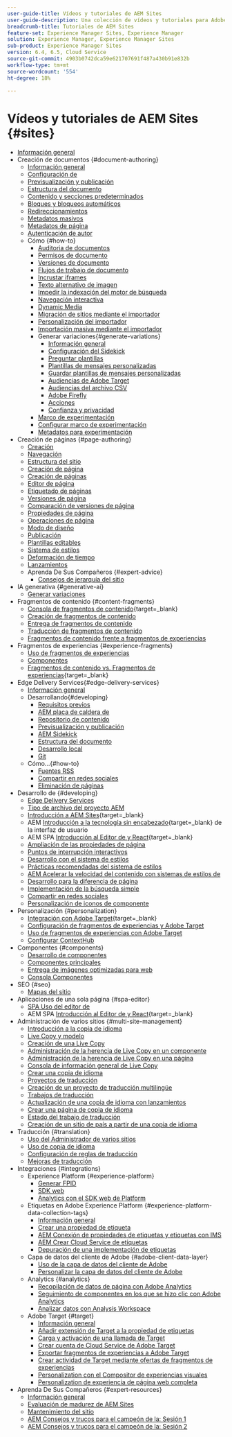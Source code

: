 ```yaml
---
user-guide-title: Vídeos y tutoriales de AEM Sites
user-guide-description: Una colección de vídeos y tutoriales para Adobe Experience Manager Sites.
breadcrumb-title: Tutoriales de AEM Sites
feature-set: Experience Manager Sites, Experience Manager
solution: Experience Manager, Experience Manager Sites
sub-product: Experience Manager Sites
version: 6.4, 6.5, Cloud Service
source-git-commit: 4903b0742dca59e621707691f487a430b91e832b
workflow-type: tm+mt
source-wordcount: '554'
ht-degree: 18%

---
```



# Vídeos y tutoriales de AEM Sites {#sites}

+ [Información general](overview.md)
+ Creación de documentos {#document-authoring}
   + [Información general](document-authoring/overview.md)
   + [Configuración de](document-authoring/set-up.md)
   + [Previsualización y publicación](document-authoring/preview-and-publish.md)
   + [Estructura del documento](document-authoring/document-structure.md)
   + [Contenido y secciones predeterminados](document-authoring/default-content-and-sections.md)
   + [Bloques y bloqueos automáticos](document-authoring/blocks-and-autoblocks.md)
   + [Redireccionamientos](document-authoring/redirects.md)
   + [Metadatos masivos](document-authoring/bulk-metadata.md)
   + [Metadatos de página](document-authoring/page-metadata.md)
   + [Autenticación de autor](document-authoring/author-authentication.md)
   + Cómo {#how-to}
      + [Auditoria de documentos](./document-authoring/how-to/document-audit.md)
      + [Permisos de documento](./document-authoring/how-to/document-permissions.md)
      + [Versiones de documento](./document-authoring/how-to/document-versions.md)
      + [Flujos de trabajo de documento](./document-authoring/how-to/document-workflows.md)
      + [Incrustar iframes](./document-authoring/how-to/iframes.md)
      + [Texto alternativo de imagen](./document-authoring/how-to/image-alt-text.md)
      + [Impedir la indexación del motor de búsqueda](./document-authoring/how-to/no-index.md)
      + [Navegación interactiva](document-authoring/how-to/responsive-navigation.md)
      + [Dynamic Media](./document-authoring/how-to/using-dynamic-media.md)
      + [Migración de sitios mediante el importador](./document-authoring/how-to/migration-using-importer.md)
      + [Personalización del importador](./document-authoring/how-to/customizing-importer.md)
      + [Importación masiva mediante el importador](./document-authoring/how-to/bulk-importing-using-importer.md)
      + Generar variaciones{#generate-variations}
         + [Información general](./document-authoring/how-to/generate-variations/overview.md)
         + [Configuración del Sidekick](./document-authoring/how-to/generate-variations/configure-sidekick.md)
         + [Preguntar plantillas](./document-authoring/how-to/generate-variations/prompt-templates.md)
         + [Plantillas de mensajes personalizadas](./document-authoring/how-to/generate-variations/custom-prompt-templates.md)
         + [Guardar plantillas de mensajes personalizadas](./document-authoring/how-to/generate-variations/save-custom-prompt-template.md)
         + [Audiencias de Adobe Target](./document-authoring/how-to/generate-variations/using-target-audiences.md)
         + [Audiencias del archivo CSV](./document-authoring/how-to/generate-variations/using-csv-file-audiences.md)
         + [Adobe Firefly](./document-authoring/how-to/generate-variations/using-adobe-firefly-for-images.md)
         + [Acciones](./document-authoring/how-to/generate-variations/actions.md)
         + [Confianza y privacidad](./document-authoring/how-to/generate-variations/trust-privacy.md)
      + [Marco de experimentación](./document-authoring/how-to/experimentation-framework.md)
      + [Configurar marco de experimentación](./document-authoring/how-to/setup-experimentation-framework.md)
      + [Metadatos para experimentación](./document-authoring/how-to/experimentation-add-metadata.md)
+ Creación de páginas {#page-authoring}
   + [Creación](page-authoring/aem-sites-authoring-overview.md)
   + [Navegación](page-authoring/basic-handling-sites-feature-video-use.md)
   + [Estructura del sitio   ](page-authoring/content-hierarchy-feature-video-use.md)
   + [Creación de página](page-authoring/creating-page-feature-video-use.md)
   + [Creación de páginas](page-authoring/page-authoring-overview-feature-video-use.md)
   + [Editor de página](page-authoring/page-editor-feature-video-use.md)
   + [Etiquetado de páginas](page-authoring/page-tagging-feature-video-use.md)
   + [Versiones de página](page-authoring/page-versioning-feature-video-use.md)
   + [Comparación de versiones de página](page-authoring/page-diff-feature-video-use.md)
   + [Propiedades de página](page-authoring/page-properties-feature-video-understand.md)
   + [Operaciones de página](page-authoring/page-operations-feature-video-use.md)
   + [Modo de diseño](page-authoring/responsive-layout-feature-video-understand.md)
   + [Publicación](page-authoring/publication-management-feature-video-use.md)
   + [Plantillas editables](page-authoring/template-editor-feature-video-use.md)
   + [Sistema de estilos](page-authoring/style-system-feature-video-use.md)
   + [Deformación de tiempo  ](page-authoring/timewarp-feature-video-use.md)
   + [Lanzamientos](page-authoring/launches.md)
   + Aprenda De Sus Compañeros {#expert-advice}
      + [Consejos de jerarquía del sitio](page-authoring/expert-advice/site-hierarchy.md)
+ IA generativa {#generative-ai}
   + [Generar variaciones](./generative-ai/generate-variations.md)
+ Fragmentos de contenido {#content-fragments}
   + [Consola de fragmentos de contenido](https://experienceleague.adobe.com/docs/experience-manager-learn/content-fragments-console/overview.html){target=_blank}
   + [Creación de fragmentos de contenido](content-fragments/content-fragments-feature-video-use.md)
   + [Entrega de fragmentos de contenido](content-fragments/content-fragments-delivery-feature-video-use.md)
   + [Traducción de fragmentos de contenido](content-fragments/content-fragments-translation-feature-video-use.md)
   + [Fragmentos de contenido frente a fragmentos de experiencias](content-fragments/understand-content-fragments-and-experience-fragments.md)
+ Fragmentos de experiencias {#experience-fragments}
   + [Uso de fragmentos de experiencias](experience-fragments/experience-fragments-feature-video-use.md)
   + [Componentes](experience-fragments/building-blocks.md)
   + [Fragmentos de contenido vs. Fragmentos de experiencias](https://experienceleague.adobe.com/docs/experience-manager-learn/sites/content-fragments/understand-content-fragments-and-experience-fragments.html){target=_blank}
+ Edge Delivery Services{#edge-delivery-services}
   + [Información general](./edge-delivery-services/overview.md)
   + Desarrollando{#developing}
      + [Requisitos previos](edge-delivery-services/developing/prerequisites.md)
      + [AEM placa de caldera de](edge-delivery-services/developing/aem-boilerplate.md)
      + [Repositorio de contenido](edge-delivery-services/developing/content-repository.md)
      + [Previsualización y publicación](edge-delivery-services/developing/preview-and-publish.md)
      + [AEM Sidekick](edge-delivery-services/developing/sidekick.md)
      + [Estructura del documento](edge-delivery-services/developing/document-structure.md)
      + [Desarrollo local](edge-delivery-services/developing/local-development.md)
      + [Git](edge-delivery-services/developing/git.md)
   + Cómo...{#how-to}
      + [Fuentes RSS](edge-delivery-services/how-to/rss.md)
      + [Compartir en redes sociales](edge-delivery-services/how-to/social-media-sharing.md)
      + [Eliminación de páginas](edge-delivery-services/how-to/delete-page.md)
+ Desarrollo de {#developing}
   + [Edge Delivery Services](developing/edge-delivery-services.md)
   + [Tipo de archivo del proyecto AEM](developing/aem-project-archetype.md)
   + [Introducción a AEM Sites](https://experienceleague.adobe.com/docs/experience-manager-learn/getting-started-wknd-tutorial-develop/overview.html?lang=es){target=_blank}
   + AEM [Introducción a la tecnología sin encabezado](https://experienceleague.adobe.com/docs/experience-manager-learn/getting-started-with-aem-headless/overview.html?lang=es){target=_blank} de la interfaz de usuario
   + AEM SPA [Introducción al Editor de y React](https://experienceleague.adobe.com/docs/experience-manager-learn/getting-started-with-aem-headless/spa-editor/react/overview.html){target=_blank}
   + [Ampliación de las propiedades de página](developing/page-properties-technical-video-develop.md)
   + [Puntos de interrupción interactivos](developing/responsive-breakpoints.md)
   + [Desarrollo con el sistema de estilos](developing/style-system-technical-video-understand.md)
   + [Prácticas recomendadas del sistema de estilos](developing/style-organization-style-system-understand-article.md)
   + [AEM Acelerar la velocidad del contenido con sistemas de estilos de](developing/accelerate-content-velocity-aem-style-system.md)
   + [Desarrollo para la diferencia de página](developing/page-diff-technical-video-develop.md)
   + [Implementación de la búsqueda simple](developing/search-tutorial-develop.md)
   + [Compartir en redes sociales](developing/social-media-sharing-technical-video-use.md)
   + [Personalización de iconos de componente](developing/component-icons-technical-video-develop.md)
+ Personalización {#personalization}
   + [Integración con Adobe Target](https://helpx.adobe.com/marketing-cloud/how-to/aem-target.html){target=_blank}
   + [Configuración de fragmentos de experiencias y Adobe Target](personalization/experience-fragment-target-technical-video-setup.md)
   + [Uso de fragmentos de experiencias con Adobe Target](personalization/experience-fragment-target-offer-feature-video-use.md)
   + [Configurar ContextHub](personalization/context-hub-technical-video-setup.md)
+ Componentes {#components}
   + [Desarrollo de componentes](components/component-development.md)
   + [Componentes principales](components/core-components-feature-video-understand.md)
   + [Entrega de imágenes optimizadas para web](components/web-optimized-image-delivery.md)
   + [Consola Componentes](components/components-console-feature-video-use.md)
+ SEO {#seo}
   + [Mapas del sitio](./seo/sitemaps.md)
+ Aplicaciones de una sola página {#spa-editor}
   + [SPA Uso del editor de](spa-editor/spa-editor-framework-feature-video-use.md)
   + AEM SPA [Introducción al Editor de y React](https://experienceleague.adobe.com/docs/experience-manager-learn/getting-started-with-aem-headless/spa-editor/react/overview.html){target=_blank}
+ Administración de varios sitios {#multi-site-management}
   + [Introducción a la copia de idioma](./multi-site-management/language-copy-overview.md)
   + [Live Copy y modelo](./multi-site-management/live-copy-and-blueprint.md)
   + [Creación de una Live Copy](./multi-site-management/create-live-copy.md)
   + [Administración de la herencia de Live Copy en un componente](./multi-site-management/manage-component-inheritance-live-copy.md)
   + [Administración de la herencia de Live Copy en una página](./multi-site-management/manage-page-inheritance-live-copy.md)
   + [Consola de información general de Live Copy](./multi-site-management/live-copy-overview-console.md)
   + [Crear una copia de idioma](./multi-site-management/create-language-copy.md)
   + [Proyectos de traducción](./multi-site-management/manage-translation-projects.md)
   + [Creación de un proyecto de traducción multilingüe](./multi-site-management/create-multinational-translational-project.md)
   + [Trabajos de traducción](./multi-site-management/create-translation-job.md)
   + [Actualización de una copia de idioma con lanzamientos](./multi-site-management/updating-language-copy.md)
   + [Crear una página de copia de idioma](./multi-site-management/create-new-page-language-copy.md)
   + [Estado del trabajo de traducción](./multi-site-management/translation-job-status.md)
   + [Creación de un sitio de país a partir de una copia de idioma](./multi-site-management/create-new-site.md)
+ Traducción {#translation}
   + [Uso del Administrador de varios sitios](translation/multi-site-manager-feature-video-use.md)
   + [Uso de copia de idioma](translation/language-copy-feature-video-use.md)
   + [Configuración de reglas de traducción](translation/translation-rules-editor-technical-video-setup.md)
   + [Mejoras de traducción](translation/translation-enhancements-feature-video-use.md)
+ Integraciones {#integrations}
   + Experience Platform {#experience-platform}
      + [Generar FPID](integrations/platform/fpid.md)
      + [SDK web](integrations/platform/web-sdk.md)
      + [Analytics con el SDK web de Platform](integrations/platform/analytics-using-web-sdk.md)
   + Etiquetas en Adobe Experience Platform {#experience-platform-data-collection-tags}
      + [Información general](integrations/experience-platform/data-collection/tags/overview.md)
      + [Crear una propiedad de etiqueta](integrations/experience-platform/data-collection/tags/create-tag-property.md)
      + [AEM Conexión de propiedades de etiquetas y etiquetas con IMS](integrations/experience-platform/data-collection/tags/connect-aem-tag-property-using-ims.md)
      + [AEM Crear Cloud Service de etiquetas](integrations/experience-platform/data-collection/tags/create-aem-launch-cloud-service.md)
      + [Depuración de una implementación de etiquetas](integrations/experience-platform/data-collection/tags/debug-tags-implementation.md)
   + Capa de datos del cliente de Adobe {#adobe-client-data-layer}
      + [Uso de la capa de datos del cliente de Adobe](integrations/adobe-client-data-layer/data-layer-overview.md)
      + [Personalizar la capa de datos del cliente de Adobe](integrations/adobe-client-data-layer/data-layer-customize.md)
   + Analytics {#analytics}
      + [Recopilación de datos de página con Adobe Analytics](integrations/analytics/collect-data-analytics.md)
      + [Seguimiento de componentes en los que se hizo clic con Adobe Analytics](integrations/analytics/track-clicked-component.md)
      + [Analizar datos con Analysis Workspace](integrations/analytics/create-analytics-workspace.md)
   + Adobe Target {#target}
      + [Información general](integrations/adobe-target/overview.md)
      + [Añadir extensión de Target a la propiedad de etiquetas](integrations/adobe-target/add-target-launch-extension.md)
      + [Carga y activación de una llamada de Target](integrations/adobe-target/load-and-fire-target.md)
      + [Crear cuenta de Cloud Service de Adobe Target](integrations/adobe-target/setup-aem-target-cloud-service.md)
      + [Exportar fragmentos de experiencias a Adobe Target](integrations/adobe-target/export-experience-fragment-target.md)
      + [Crear actividad de Target mediante ofertas de fragmentos de experiencias](integrations/adobe-target/create-target-activity.md)
      + [Personalization con el Compositor de experiencias visuales](integrations/adobe-target/personalization-using-vec.md)
      + [Personalization de experiencia de página web completa](integrations/adobe-target/personalization-web-page.md)
+ Aprenda De Sus Compañeros {#expert-resources}
   + [Información general](expert-resources/learn-from-your-peers-overview.md)
   + [Evaluación de madurez de AEM Sites](expert-resources/maturity-assessment.md)
   + [Mantenimiento del sitio](expert-resources/site-maintenance.md)
   + [AEM Consejos y trucos para el campeón de la: Sesión 1](expert-resources/champion-tips-1.md)
   + [AEM Consejos y trucos para el campeón de la: Sesión 2](expert-resources/champion-tips-2.md)
